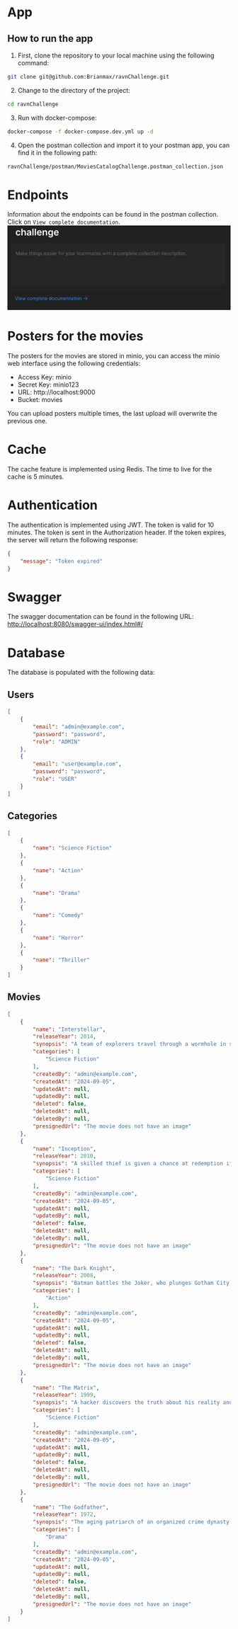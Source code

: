 # App

## How to run the app

1. First, clone the repository to your local machine using the following command:

```bash
git clone git@github.com:Brianmax/ravnChallenge.git
```

2. Change to the directory of the project:

```bash
cd ravnChallenge
```

3. Run with docker-compose:

```bash
docker-compose -f docker-compose.dev.yml up -d
```
4. Open the postman collection and import it to your postman app, you can find it in the following path:

```bash
ravnChallenge/postman/MoviesCatalogChallenge.postman_collection.json
```

# Endpoints

Information about the endpoints can be found in the postman collection. Click on `View complete documentation`.
![img.png](img.png)

# Posters for the movies

The posters for the movies are stored in minio, you can access the minio web interface using the following credentials:

- Access Key: minio
- Secret Key: minio123
- URL: http://localhost:9000
- Bucket: movies

You can upload posters multiple times, the last upload will overwrite the previous one.

# Cache

The cache feature is implemented using Redis. The time to live for the cache is 5 minutes.

# Authentication

The authentication is implemented using JWT. The token is valid for 10 minutes. The token is sent in the Authorization header.
If the token expires, the server will return the following response:
    
```json
{
    "message": "Token expired"
}
```

# Swagger

The swagger documentation can be found in the following URL:
[http://localhost:8080/swagger-ui/index.html#/](http://localhost:8080/swagger-ui/index.html#/)

# Database

The database is populated with the following data:

## Users
```json
[
    {
        "email": "admin@example.com",
        "password": "password",
        "role": "ADMIN"
    },
    {
        "email": "user@example.com",
        "password": "password",
        "role": "USER"
    }
]
```
## Categories
```json
[
    {
        "name": "Science Fiction"
    },
    {
        "name": "Action"
    },
    {
        "name": "Drama"
    },
    {
        "name": "Comedy"
    },
    {
        "name": "Horror"
    },
    {
        "name": "Thriller"
    }
]
```


## Movies
```json
[
    {
        "name": "Interstellar",
        "releaseYear": 2014,
        "synopsis": "A team of explorers travel through a wormhole in space in an attempt to ensure humanity's survival.",
        "categories": [
            "Science Fiction"
        ],
        "createdBy": "admin@example.com",
        "createdAt": "2024-09-05",
        "updatedAt": null,
        "updatedBy": null,
        "deleted": false,
        "deletedAt": null,
        "deletedBy": null,
        "presignedUrl": "The movie does not have an image"
    },
    {
        "name": "Inception",
        "releaseYear": 2010,
        "synopsis": "A skilled thief is given a chance at redemption if he can successfully perform inception.",
        "categories": [
            "Science Fiction"
        ],
        "createdBy": "admin@example.com",
        "createdAt": "2024-09-05",
        "updatedAt": null,
        "updatedBy": null,
        "deleted": false,
        "deletedAt": null,
        "deletedBy": null,
        "presignedUrl": "The movie does not have an image"
    },
    {
        "name": "The Dark Knight",
        "releaseYear": 2008,
        "synopsis": "Batman battles the Joker, who plunges Gotham City into anarchy.",
        "categories": [
            "Action"
        ],
        "createdBy": "admin@example.com",
        "createdAt": "2024-09-05",
        "updatedAt": null,
        "updatedBy": null,
        "deleted": false,
        "deletedAt": null,
        "deletedBy": null,
        "presignedUrl": "The movie does not have an image"
    },
    {
        "name": "The Matrix",
        "releaseYear": 1999,
        "synopsis": "A hacker discovers the truth about his reality and his role in the war against its controllers.",
        "categories": [
            "Science Fiction"
        ],
        "createdBy": "admin@example.com",
        "createdAt": "2024-09-05",
        "updatedAt": null,
        "updatedBy": null,
        "deleted": false,
        "deletedAt": null,
        "deletedBy": null,
        "presignedUrl": "The movie does not have an image"
    },
    {
        "name": "The Godfather",
        "releaseYear": 1972,
        "synopsis": "The aging patriarch of an organized crime dynasty transfers control of his empire to his reluctant son.",
        "categories": [
            "Drama"
        ],
        "createdBy": "admin@example.com",
        "createdAt": "2024-09-05",
        "updatedAt": null,
        "updatedBy": null,
        "deleted": false,
        "deletedAt": null,
        "deletedBy": null,
        "presignedUrl": "The movie does not have an image"
    }
]
```
